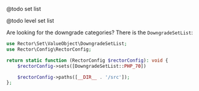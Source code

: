 @todo set list

@todo level set list


Are looking for the downgrade categories? There is the `DowngradeSetList`:

```php
use Rector\Set\ValueObject\DowngradeSetList;
use Rector\Config\RectorConfig;

return static function (RectorConfig $rectorConfig): void {
    $rectorConfig->sets([DowngradeSetList::PHP_70])

    $rectorConfig->paths([__DIR__ . '/src']);
};
```
